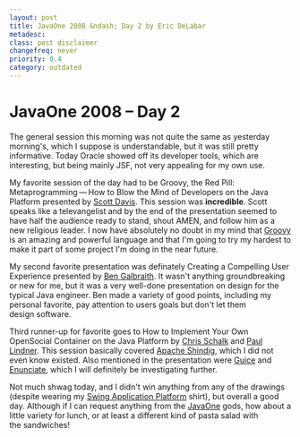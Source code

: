```yaml
---
layout: post
title: JavaOne 2008 &ndash; Day 2 by Eric DeLabar
metadesc: 
class: post disclaimer
changefreq: never
priority: 0.4
category: outdated
---
```

<h1>JavaOne 2008 &ndash; Day 2</h1>
<p>The general session this morning was not quite the same as yesterday morning's, which I suppose is understandable, but it was still pretty informative.  Today Oracle showed off its developer tools, which are interesting, but being mainly <span class="caps">JSF</span>, not very appealing for my own&nbsp;use.</p>
<p>My favorite session of the day had to be Groovy, the Red Pill: Metaprogramming — How to Blow the Mind of Developers on the Java Platform presented by <a href="http://www.davisworld.org/blojsom/blog/">Scott Davis</a>.  This session was <strong>incredible</strong>.  Scott speaks like a televangelist and by the end of the presentation seemed to have half the audience ready to stand, shout <span class="caps">AMEN</span>, and follow him as a new religious leader.  I now have absolutely no doubt in my mind that <a href="http://groovy.codehaus.org/">Groovy</a> is an amazing and powerful language and that I'm going to try my hardest to make it part of some project  I'm doing in the near&nbsp;future.</p>
<p>My second favorite presentation was definately Creating a Compelling User Experience presented by <a href="http://galbraiths.org/blog/">Ben Galbraith</a>.  It wasn't anything groundbreaking or new for me, but it was a very well-done presentation on design for the typical Java engineer.  Ben made a variety of good points, including my personal favorite, pay attention to users goals but don't let them design&nbsp;software.</p>
<p>Third runner-up for favorite goes to How to Implement Your Own OpenSocial Container on the Java Platform by <a href="http://www.chrisschalk.com/">Chris Schalk</a> and <a href="http://lindner.hi5.com/">Paul Lindner</a>.  This session basically covered <a href="http://incubator.apache.org/shindig/">Apache Shindig</a>, which I did not even know existed.  Also mentioned in the presentation were <a href="http://code.google.com/p/google-guice/">Guice</a> and <a href="http://www.ongwt.com/post/2007/10/19/Enunciate-:-Delivering-business-with-GWT-RPC-SOAP-REST-JSON">Enunciate</a>, which I will definitely be investigating&nbsp;further.</p>
<p>Not much shwag today, and I didn't win anything from any of the drawings (despite wearing my <a href="http://www.springsource.com/web/guest/products/suite/applicationplatform">Swing Application Platform</a> shirt), but overall a good day.  Although if I can request anything from the <a href="http://java.sun.com/javaone/sf/index.jsp">JavaOne</a> gods, how about a little variety for lunch, or at least a different kind of pasta salad with the&nbsp;sandwiches!</p>